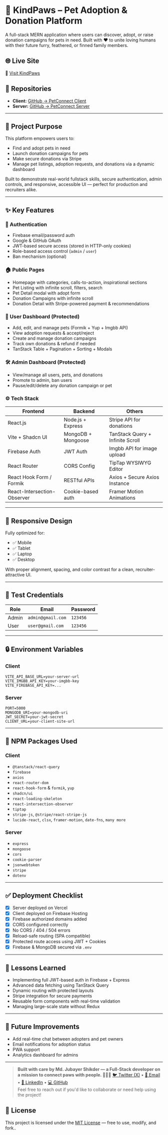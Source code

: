 # 🐾 KindPaws – Pet Adoption & Donation Platform

A full-stack MERN application where users can discover, adopt, or raise donation campaigns for pets in need. Built with ❤️ to unite loving humans with their future furry, feathered, or finned family members.

## 🌐 Live Site

🔗 [Visit KindPaws](https://kind-paws.web.app/)

## 📁 Repositories
- **Client:** [GitHub → PetConnect Client](https://github.com/jubayers-r/kindpaws-monorepo/tree/main/client)
- **Server:** [GitHub → PetConnect Server](https://github.com/jubayers-r/kindpaws-monorepo/tree/main/server)

---

## 🎯 Project Purpose

This platform empowers users to:

- Find and adopt pets in need
- Launch donation campaigns for pets
- Make secure donations via Stripe
- Manage pet listings, adoption requests, and donations via a dynamic dashboard

Built to demonstrate real-world fullstack skills, secure authentication, admin controls, and responsive, accessible UI — perfect for production and recruiters alike.

---

## ✨ Key Features

### 🔐 Authentication

- Firebase email/password auth
- Google & GitHub OAuth
- JWT-based secure access (stored in HTTP-only cookies)
- Role-based access control (`admin` / `user`)
- Ban mechanism (optional)

### 🏠 Public Pages

- Homepage with categories, calls-to-action, inspirational sections
- Pet Listing with infinite scroll, filters, search
- Pet Detail modal with adopt form
- Donation Campaigns with infinite scroll
- Donation Detail with Stripe-powered payment & recommendations

### 🧑 User Dashboard (Protected)

- Add, edit, and manage pets (Formik + Yup + Imgbb API)
- View adoption requests & accept/reject
- Create and manage donation campaigns
- Track own donations & refund if needed
- TanStack Table + Pagination + Sorting + Modals

### 🛠️ Admin Dashboard (Protected)

- View/manage all users, pets, and donations
- Promote to admin, ban users
- Pause/edit/delete any donation campaign or pet

### ⚙️ Tech Stack

| Frontend                    | Backend            | Others                           |
| --------------------------- | ------------------ | -------------------------------- |
| React.js                    | Node.js + Express  | Stripe API for donations         |
| Vite + Shadcn UI            | MongoDB + Mongoose | TanStack Query + Infinite Scroll |
| Firebase Auth               | JWT Auth           | Imgbb API for image upload       |
| React Router                | CORS Config        | TipTap WYSIWYG Editor            |
| React Hook Form / Formik    | RESTful APIs       | Axios + Secure Axios Instance    |
| React-Intersection-Observer | Cookie-based auth  | Framer Motion Animations         |

---

## 📱 Responsive Design

Fully optimized for:

- ✅ Mobile
- ✅ Tablet
- ✅ Laptop
- ✅ Desktop

With proper alignment, spacing, and color contrast for a clean, recruiter-attractive UI.

---

## 🛂 Test Credentials

| Role  | Email             | Password |
| ----- | ----------------- | -------- |
| Admin | `admin@gmail.com` | `123456` |
| User  | `user@gmail.com`  | `123456` |

---

## 🔒 Environment Variables

### Client

```env
VITE_API_BASE_URL=your-server-url
VITE_IMGBB_API_KEY=your-imgbb-key
VITE_FIREBASE_API_KEY=...
```

### Server

```env
PORT=5000
MONGODB_URI=your-mongodb-uri
JWT_SECRET=your-jwt-secret
CLIENT_URL=your-client-site-url
```

---

## 📜 NPM Packages Used

### Client

- `@tanstack/react-query`
- `firebase`
- `axios`
- `react-router-dom`
- `react-hook-form` & `formik`, `yup`
- `shadcn/ui`
- `react-loading-skeleton`
- `react-intersection-observer`
- `tiptap`
- `stripe-js`, `@stripe/react-stripe-js`
- `lucide-react`, `clsx`, `framer-motion`, `date-fns`, `many more`

### Server

- `express`
- `mongoose`
- `cors`
- `cookie-parser`
- `jsonwebtoken`
- `stripe`
- `dotenv`

---

## ✅ Deployment Checklist

- [x] Server deployed on Vercel
- [x] Client deployed on Firebase Hosting
- [x] Firebase authorized domains added
- [x] CORS configured correctly
- [x] No CORS / 404 / 504 errors
- [x] Reload-safe routing (SPA compatible)
- [x] Protected route access using JWT + Cookies
- [x] Firebase & MongoDB secured via `.env`

---

## 🧠 Lessons Learned

- Implementing full JWT-based auth in Firebase + Express
- Advanced data fetching using TanStack Query
- Dynamic routing with protected layouts
- Stripe integration for secure payments
- Reusable form components with real-time validation
- Managing large-scale state without Redux

---

## 🚀 Future Improvements

- Add real-time chat between adopters and pet owners
- Email notifications for adoption status
- PWA support
- Analytics dashboard for admins

---

> **Built with care by Md. Jubayer Shikder — a Full-Stack developer on a mission to connect paws with people. 🐶🐱🐰**
> [🐦 Twitter (X)](https://x.com/jubayers_r) • [📧 Email](mailto:jubayer.shikder.007@gmail.com) • [💼 LinkedIn](https://linkedin.com/in/jubayer-shikder) • [💻 GitHub](https://github.com/jubayers-r)</br>
> Feel free to reach out if you'd like to collaborate or need help using the project!

## 📜 License

This project is licensed under the [MIT License](LICENSE) — free to use, modify, and fork..